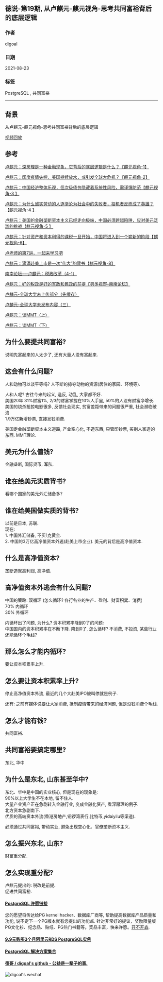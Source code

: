 ## 德说-第19期, 从卢麒元-麒元视角-思考共同富裕背后的底层逻辑      
      
### 作者      
digoal      
      
### 日期      
2021-08-23      
      
### 标签      
PostgreSQL , 共同富裕        
      
----      
      
## 背景      
从卢麒元-麒元视角-思考共同富裕背后的底层逻辑     
  
[视频回放](https://www.bilibili.com/video/BV1fh411i7bU/)  
  
## 参考  
[卢麒元：深房理是一种金融现象，它背后的底层逻辑是什么？【麒元视角-1】](https://www.bilibili.com/video/BV1Gv411574p)  
  
[卢麒元：印度疫情失控，美国持续放水，或引发全球大危机？【麒元视角-2】](https://www.bilibili.com/video/BV1754y1L7zn/)  
  
[卢麒元：中国经济整体乐观，但次级债务隐藏着系统性风险，需谨慎防范【麒元视角-3 】](https://www.bilibili.com/video/BV1464y1y7vG/)  
  
[卢麒元：为什么诚实劳动的人逐渐沦为社会中的失败者，投机者反而成了英雄？【麒元视角-4 】](https://www.bilibili.com/video/BV1sy4y1W7v8/)  
  
[卢麒元：美国的金融垄断资本主义已经走向极端，中国必须跨越陷阱，应对美元泛滥的挑战【麒元视角-5 】](https://www.bilibili.com/video/BV1jf4y1h73r/)  
   
[卢麒元：针对资产和资本利得的课税一旦开始，中国将进入到一个崭新的阶段【麒元视角-6】](https://www.bilibili.com/video/BV1dq4y1j7n2/)    
  
[卢老师的第7讲，一起来学习吧](https://www.bilibili.com/video/BV1qg411u7iA)  
  
[卢麒元：滴滴赴美上市是一次“伟大”的背书【麒元视角-8】](https://www.bilibili.com/video/BV1rb4y1k7zJ)  
  
[南南论坛---卢麒元：税政改革（4-1）](https://www.bilibili.com/video/BV16U4y1J7BH)  
  
[卢麒元：好的税政是好的军政和民政的前提【另类视野-南南论坛】](https://www.bilibili.com/video/BV1cP4y147No)  
  
[卢麟元-全球大学未上传部分（先缓存）](https://www.bilibili.com/video/BV1H3411z7C2/)  
  
[卢麟元-全球大学未发布内容（三）](https://www.bilibili.com/video/BV13Q4y1278w/)  
  
[卢麒元：谈MMT（上）](https://www.bilibili.com/video/BV1i44y1y7WU)  
  
[卢麒元：谈MMT（下）](https://www.bilibili.com/video/BV1e44y1y7LL)  
  
    
## 为什么要提共同富裕?     
说明先富起来的人太少了, 还有大量人没有富起来.    
    
## 这会有什么问题?    
人和动物可以谈平等吗? 人不断的掠夺动物的资源(居住的家园、环境等).     
    
人和人呢? 古往今来的起义, 造反, 动乱, 大家都不好.     
美国20年 31%财富1%, 2/3的财富掌握在10%人手里, 50%的人没有财富净增长.     
美国的烧杀抢掠电影很多, 反馈社会现实, 贫富差距带来的问题很严重, 社会濒临破溃.     
1.9万亿新增钞票, 直接发钱消费.     
    
美国走金融垄断资本主义道路, 产业空心化, 不造东西, 只管印钞票, 买别人家造的东西. MMT理论.     
    
## 美元为什么值钱?     
金融垄断, 国际货币, 军队.     
    
## 谁在给美元实质背书?     
看哪个国家的美元外汇储备多?     
    
## 谁在给美国做实质的背书?     
以前是日本, 苏联.     
现在:      
1\. 中国外汇储备, 不买1克黄金.     
2\. 中国的3万亿高净值资本外逃(赴美上市企业). 美元的背后是高净值资本.     
    
## 什么是高净值资本?     
垄断造就高利润, 高净值.     
    
## 高净值资本外逃会有什么问题?    
中国的策略: 双循环 (怎么循环? 各行各业的生产、盈利、财富积累、消费)    
70% 内循环    
30% 外循环    
    
内循环出了问题, 为什么? 资本积累率降到0了的问题:    
中国国内的资本积累率在不断下降. 降到0了, 怎么循环? 不消费, 不投资, 某些行业还能循环个毛线?     
    
## 那么怎么才能内循环?     
要让资本积累率上升.     
    
## 怎么要让资本积累率上升?    
停止高净值资本外流, 最近的几个大赴美IPO被叫停就是例子.     
    
还有: 之前有媒体说要让大家消费, 抵制疫情带来的经济问题, 但是没钱消费个毛线.     
    
## 怎么才能有钱?     
共同富裕.    
    
## 共同富裕要搞定哪里?     
东北, 华中    
    
## 为什么是东北, 山东甚至华中?    
东北、华中是中国的实业核心, 但是现在的现象是:     
90%以上大学生不在本地, 留不住人.     
大量产业资产正在急剧转入金融行业, 变成金融化资产, 看深房理的例子.     
北方资本急剧南下.  
优质的高端资本外流(香港房地产,铜锣湾表行,比特币,yidaiyilu等渠道).  
  
必须通过共同富裕, 带动实业, 避免出现空心化、官僚垄断资本主义.     
    
## 怎么振兴东北, 山东?     
财富重分配.      
    
## 怎么实现重分配?    
卢麒元提出的: 税改是前提.      
促进共同富裕.         
    
      
  
#### [PostgreSQL 许愿链接](https://github.com/digoal/blog/issues/76 "269ac3d1c492e938c0191101c7238216")
您的愿望将传达给PG kernel hacker、数据库厂商等, 帮助提高数据库产品质量和功能, 说不定下一个PG版本就有您提出的功能点. 针对非常好的提议，奖励限量版PG文化衫、纪念品、贴纸、PG热门书籍等，奖品丰富，快来许愿。[开不开森](https://github.com/digoal/blog/issues/76 "269ac3d1c492e938c0191101c7238216").  
  
  
#### [9.9元购买3个月阿里云RDS PostgreSQL实例](https://www.aliyun.com/database/postgresqlactivity "57258f76c37864c6e6d23383d05714ea")
  
  
#### [PostgreSQL 解决方案集合](https://yq.aliyun.com/topic/118 "40cff096e9ed7122c512b35d8561d9c8")
  
  
#### [德哥 / digoal's github - 公益是一辈子的事.](https://github.com/digoal/blog/blob/master/README.md "22709685feb7cab07d30f30387f0a9ae")
  
  
![digoal's wechat](../pic/digoal_weixin.jpg "f7ad92eeba24523fd47a6e1a0e691b59")
  
